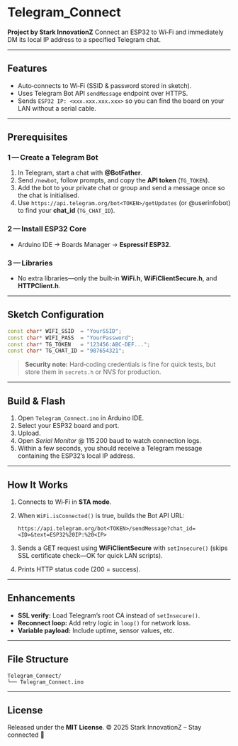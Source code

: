 # Telegram\_Connect

**Project by Stark InnovationZ**
Connect an ESP32 to Wi‑Fi and immediately DM its local IP address to a specified Telegram chat.

---

## Features

* Auto‑connects to Wi‑Fi (SSID & password stored in sketch).
* Uses Telegram Bot API `sendMessage` endpoint over HTTPS.
* Sends `ESP32 IP: <xxx.xxx.xxx.xxx>` so you can find the board on your LAN without a serial cable.

---

## Prerequisites

### 1 — Create a Telegram Bot

1. In Telegram, start a chat with **@BotFather**.
2. Send `/newbot`, follow prompts, and copy the **API token** (`TG_TOKEN`).
3. Add the bot to your private chat or group and send a message once so the chat is initialised.
4. Use `https://api.telegram.org/bot<TOKEN>/getUpdates` (or @userinfobot) to find your **chat\_id** (`TG_CHAT_ID`).

### 2 — Install ESP32 Core

* Arduino IDE → Boards Manager → **Espressif ESP32**.

### 3 — Libraries

* No extra libraries—only the built‑in **WiFi.h**, **WiFiClientSecure.h**, and **HTTPClient.h**.

---

## Sketch Configuration

```cpp
const char* WIFI_SSID  = "YourSSID";
const char* WIFI_PASS  = "YourPassword";
const char* TG_TOKEN   = "123456:ABC-DEF...";
const char* TG_CHAT_ID = "987654321";
```

> **Security note:** Hard‑coding credentials is fine for quick tests, but store them in `secrets.h` or NVS for production.

---

## Build & Flash

1. Open `Telegram_Connect.ino` in Arduino IDE.
2. Select your ESP32 board and port.
3. Upload.
4. Open *Serial Monitor* @ 115 200 baud to watch connection logs.
5. Within a few seconds, you should receive a Telegram message containing the ESP32’s local IP address.

---

## How It Works

1. Connects to Wi‑Fi in **STA mode**.
2. When `WiFi.isConnected()` is true, builds the Bot API URL:

   ```text
   https://api.telegram.org/bot<TOKEN>/sendMessage?chat_id=<ID>&text=ESP32%20IP:%20<IP>
   ```
3. Sends a GET request using **WiFiClientSecure** with `setInsecure()` (skips SSL certificate check—OK for quick LAN scripts).
4. Prints HTTP status code (200 = success).

---

## Enhancements

* **SSL verify:** Load Telegram’s root CA instead of `setInsecure()`.
* **Reconnect loop:** Add retry logic in `loop()` for network loss.
* **Variable payload:** Include uptime, sensor values, etc.

---

## File Structure

```text
Telegram_Connect/
└── Telegram_Connect.ino
```

---

## License

Released under the **MIT License**.
© 2025 Stark InnovationZ – Stay connected 📡
